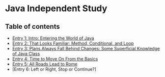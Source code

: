 # Java Independent Study


## Table of contents

+ [Entry 1: Intro: Entering the World of Java](entries/entry01.md)
+ [Entry 2: That Looks Familiar: Method, Conditional, and Loop](entries/entry02.md)
+ [Entry 3: Plans Always Fall Behind Changes: Some Superficial Knowledge of Java Class](entries/entry03.md)
+ [Entry 4: Time to Move On From the Basics](entries/entry04.md)
+ [Entry 5: All Roads Lead to Rome](entries/entry05.md)
+ [Entry 6: Left or Right, Stop or Continue?]


<br>
